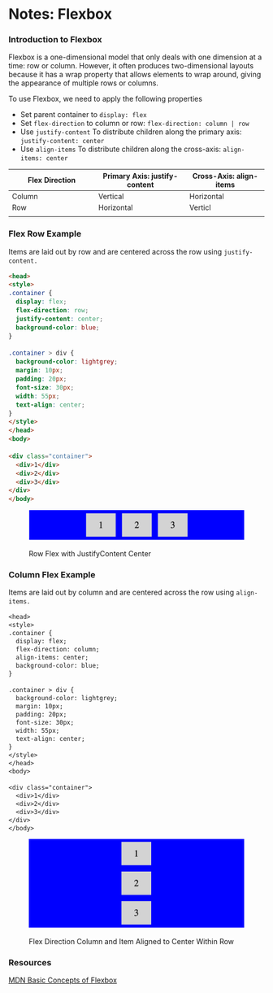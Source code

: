 # Notes: Flexbox

### Introduction to Flexbox

Flexbox is a one-dimensional model that only deals with one dimension at a time: row or column. However, it often produces two-dimensional layouts because it has a wrap property that allows elements to wrap around, giving the appearance of multiple rows or columns.

To use Flexbox, we need to apply the following properties

* Set parent container to `display: flex`
* Set `flex-direction` to column or row:  `flex-direction: column | row`
* Use `justify-content` To distribute children along the primary axis: `justify-content: center`
* Use `align-items` To distribute children along the cross-axis: `align-items: center`

<table><thead><tr><th width="156">Flex Direction</th><th>Primary Axis: justify-content</th><th>Cross-Axis: align-items</th></tr></thead><tbody><tr><td>Column</td><td>Vertical</td><td>Horizontal</td></tr><tr><td>Row</td><td>Horizontal</td><td>Verticl</td></tr><tr><td></td><td></td><td></td></tr></tbody></table>

### Flex Row Example

Items are laid out by row and are centered across the row using `justify-content.`

```html
<head>
<style>
.container {
  display: flex;
  flex-direction: row;
  justify-content: center;
  background-color: blue;
}

.container > div {
  background-color: lightgrey;
  margin: 10px;
  padding: 20px;
  font-size: 30px;
  width: 55px;
  text-align: center;
}
</style>
</head>
<body>

<div class="container">
  <div>1</div>
  <div>2</div>
  <div>3</div>  
</div>
</body>
```

<figure><img src="../../.gitbook/assets/image (17).png" alt=""><figcaption><p>Row Flex with JustifyContent Center</p></figcaption></figure>

### Column Flex Example

Items are laid out by column and are centered across the row using `align-items.`

```
<head>
<style>
.container {
  display: flex;
  flex-direction: column;
  align-items: center;
  background-color: blue;
}

.container > div {
  background-color: lightgrey;
  margin: 10px;
  padding: 20px;
  font-size: 30px;
  width: 55px;
  text-align: center;
}
</style>
</head>
<body>

<div class="container">
  <div>1</div>
  <div>2</div>
  <div>3</div>  
</div>
</body>
```

<figure><img src="../../.gitbook/assets/image (18).png" alt=""><figcaption><p>Flex Direction Column and Item Aligned to Center Within Row</p></figcaption></figure>

### Resources

[MDN Basic Concepts of Flexbox](https://developer.mozilla.org/en-US/docs/Web/CSS/CSS\_flexible\_box\_layout/Basic\_concepts\_of\_flexbox)

